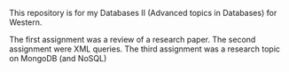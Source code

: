 This repository is for my Databases II (Advanced topics in Databases) for Western.

The first assignment was a review of a research paper. The second assignment were XML queries. The third assignment was a research topic on MongoDB (and NoSQL)
